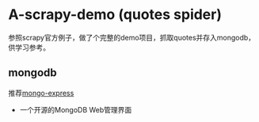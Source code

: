 # **A-scrapy-demo (quotes spider)**

参照scrapy官方例子，做了个完整的demo项目，抓取quotes并存入mongodb，供学习参考。

## mongodb

推荐[mongo-express](https://github.com/mongo-express/mongo-express)
- 一个开源的MongoDB Web管理界面
